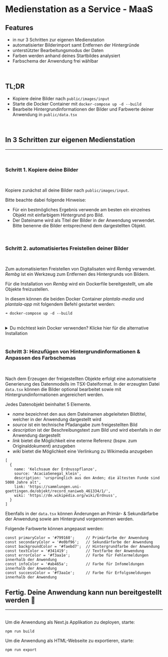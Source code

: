 # Medienstation as a Service - MaaS

## Features

- in nur 3 Schritten zur eigenen Medienstation
- automatisierter Bilderimport samt Entfernen der Hintergründe
- unterstützter Bearbeitungsmodus der Daten
- Farben werden anhand deines Startbildes analysiert
- Farbschema der Anwendung frei wählbar

<br />

## TL;DR

- Kopiere deine Bilder nach `public/images/input`
- Starte die Docker Container mit `docker-compose up -d --build`
- Bearbeite Hintergrundinformationen der Bilder und Farbwerte deiner Anwendung in `public/data.tsx`

<br />

## In 3 Schritten zur eigenen Medienstation

---

<br />

### Schritt 1. Kopiere deine Bilder

<br />

Kopiere zunächst all deine Bilder nach `public/images/input`.

Bitte beachte dabei folgende Hinweise:

- Für ein bestmögliches Ergebnis verwende am besten ein einzelnes Objekt mit einfarbigem Hintergrund pro Bild.
- Der Dateiname wird als Titel der Bilder in der Anwendung verwendet. Bitte benenne die Bilder entsprechend dem dargestellten Objekt.

<br />

### Schritt 2. automatisiertes Freistellen deiner Bilder

<br />

Zum automatisierten Freistellen von Digitalisaten wird _Rembg_ verwendet. _Rembg_ ist ein Werkzeug zum Entfernen des Hintergrunds von Bildern.

Für die Installation von _Rembg_ wird ein Dockerfile bereitgestellt, um alle Objekte freizustellen.

In diesem können die beiden Docker Container _plantala-media_ und _plantala-app_ mit folgendem Befehl gestartet werden:

```
➜ docker-compose up -d --build
```

<br />

<details>
  <summary>Du möchtest kein Docker verwenden? Klicke hier für die alternative Installation</summary>
  
  ## Installationsschritte
  1. Python 3.8 oder neuer installiert
     * https://www.python.org/downloads/
  2. Torch und Torchvision installiert
     * ```➜ pip install torch==1.7.1+cpu torchvision==0.8.2+cpu -f https://download.pytorch.org/whl/torch_stable.html ```
  3. Rembg installiert
     * ```➜ pip install rembg ```

</details>

<br />

### Schritt 3: Hinzufügen von Hintergrundinformationen & Anpassen des Farbschemas

<br />

Nach dem Erzeugen der freigestellten Objekte erfolgt eine automatisierte Generierung des Datenmodells im TSX-Dateiformat. In der erzeugten Datei `data.tsx` können die Bilder optional bearbeitet sowie mit Hintergrundinformationen angereichert werden.

Jedes Datenobjekt beinhaltet 5 Elemente.

- _name_ bezeichnet den aus dem Dateinamen abgeleiteten Bildtitel, welcher in der Anwendung dargestellt wird
- _source_ ist ein technische Pfadangabe zum freigestellten Bild
- _description_ ist der Beschreibungstext zum Bild und wird ebenfalls in der Anwendung dargestellt
- _link_ bietet die Möglichkeit eine externe Referenz (bspw. zum Originaldokument) anzugeben
- _wiki_ bietet die Möglichkeit eine Verlinkung zu Wikimedia anzugeben

```
[
  {
    name: 'Kelchsaum der Erdnusspflanze',
    source: 'AcaciaSenegal_klein',
    description: 'ursprünglich aus den Anden; die ältesten Funde sind 5000 Jahre alt',
    link: 'https://sammlungen.uni-goettingen.de/objekt/record_naniweb_461334/1/',
    wiki: 'https://de.wikipedia.org/wiki/Erdnuss',
  }
]
```

Ebenfalls in der `data.tsx` können Änderungen an Primär- & Sekundärfarbe der Anwendung sowie am Hintergrund vorgenommen werden.

Folgende Farbwerte können angepasst werden:

```
const primaryColor = '#799160';     // Primärfarbe der Anwendung
const secondaryColor = '#e0bf96';   // Sekundärfarbe der Anwendung
const backgroundColor = '#faebd7';  // Hintergrundfarbe der Anwendung
const textColor = '#341419';        // Textfarbe der Anwendung
const errorColor = '#f3aa1e';       // Farbe für Fehlermeldungen innerhalb der Anwendung
const infoColor = '#ab465a';        // Farbe für Infomeldungen innerhalb der Anwendung
const successColor = '#f3aa1e';     // Farbe für Erfolgsmeldungen innerhalb der Anwendung
```

## Fertig. Deine Anwendung kann nun bereitgestellt werden 🎉

---

<br />
Um die Anwendung als Next.js Applikation zu deployen, starte:

```
npm run build
```

Um die Anwendung als HTML-Webseite zu exportieren, starte:

```
npm run export
```
